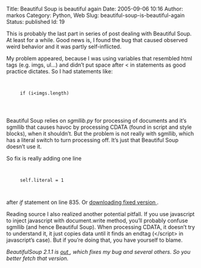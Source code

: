 Title: Beautiful Soup is beautiful again
Date: 2005-09-06 10:16
Author: markos
Category: Python, Web
Slug: beautiful-soup-is-beautiful-again
Status: published
Id: 19

<html>
 <body>
  <div>
   <p>
    This is probably the last part in series of post dealing with Beautiful Soup. At least for a while. Good news is, I found the bug that caused observed weird behavior and it was partly self-inflicted.
   </p>
   <p>
    My problem appeared, because I was using variables that resembled html tags (e.g. imgs, ul…) and didn’t put space after &lt; in statements as good practice dictates. So I  had statements like:
    <br/>
    <code>
     <br/>
     if (i&lt;imgs.length)
     <br/>
    </code>
   </p>
   <p>
    Beautiful Soup relies on
    <em>
     sgmllib.py
    </em>
    for processing of documents and it’s sgmllib that causes havoc by processing CDATA (found in script and style blocks), when it shouldn’t. But the problem is not really with sgmllib, which has a literal switch to turn processing off. It’s just that Beautiful Soup doesn’t use it.
   </p>
   <p>
    So fix is really adding one line
    <br/>
    <code>
     <br/>
     self.literal = 1
     <br/>
    </code>
    <br/>
    after
    <em>
     if
    </em>
    statement on line 835. Or
    <a href="http://markos.gaivo.net/blog/code/BeautifulSoup.py" title="Link to fixed version">
     downloading fixed version
    </a>
    .
   </p>
   <p>
    Reading source I also realized another potential pitfall. If you use javascript to inject javascript with document.write method, you’ll probably confuse sgmllib (and hence Beautiful Soup). When processing CDATA, it doesn’t try to understand it, it just copies data until it finds an endtag (&lt;/script&gt; in javascript’s case). But if you’re doing that, you have yourself to blame.
   </p>
   <p>
    <em>
     BeautifulSoup 2.1.1 is
     <a href="http://www.crummy.com/software/BeautifulSoup/index.html">
      out
     </a>
     , which fixes my bug and several others. So you better fetch that version.
    </em>
   </p>
  </div>
 </body>
</html>